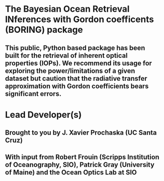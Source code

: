 # The Bayesian Ocean Retrieval INferences with Gordon coefficents (BORING) package 

## This public, Python based package has been built for the retrieval of inherent optical properties (IOPs).  We recommend its usage for exploring the power/limitations of a given dataset but caution that the radiative transfer approximation with Gordon coefficients bears significant errors.

# Lead Developer(s)

## Brought to you by J. Xavier Prochaska (UC Santa Cruz) 
## With input from Robert Frouin (Scripps Institution of Oceanography, SIO), Patrick Gray (University of Maine) and the Ocean Optics Lab at SIO

